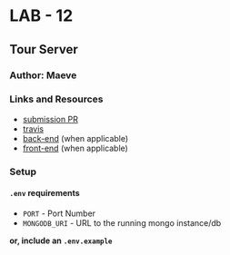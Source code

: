 # LAB - 12

## Tour Server

### Author: Maeve

### Links and Resources
* [submission PR](https://github.com/adoxic-401-advanced-javascript/tour-server/pull/1)
* [travis](http://xyz.com)
* [back-end](http://xyz.com) (when applicable)
* [front-end](http://xyz.com) (when applicable)

### Setup
#### `.env` requirements
* `PORT` - Port Number
* `MONGODB_URI` - URL to the running mongo instance/db

**or, include an `.env.example`**


 
